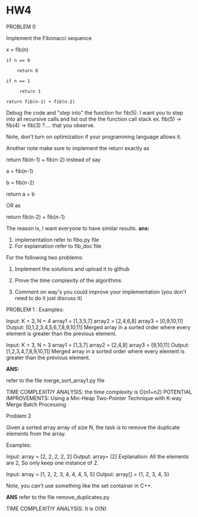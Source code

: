 # HW4

PROBLEM 0 

Implement the Fibonacci sequence

x = fib(n)

    if n == 0

        return 0

    if n == 1

         return 1

    return fib(n-1) + fib(n-2)

Debug the code and "step into" the function for fib(5). I want you to step into all recursive calls and list out the the function call stack ex. fib(5) -> fib(4) -> fib(3) ?....  that you observe.

Note, don't turn on optimization if your programming language allows it.

Another note make sure to implement the return exactly as

return fib(n-1) + fib(n-2) instead of say

a = fib(n-1)

b = fib(n-2)

return a + b

OR as

return fib(n-2) + fib(n-1)

The reason is, I want everyone to have similar results.
**ans:** 
1) implementation refer to fibo.py file
2) For explaination refer to fib_doc file

For the following two problems:

1. Implement the solutions and upload it to github

2. Prove the time complexity of the algorithms

3. Comment on way's you could improve your implementation (you don't need to do it just discuss it)

PROBLEM 1 : 
Examples: 

Input: K = 3, N =  4
array1 = [1,3,5,7]
array2 = [2,4,6,8]
array3 = [0,9,10,11]
Output: [0,1,2,3,4,5,6,7,8,9,10,11]
Merged array in a sorted order where every element is greater than the previous element.

Input: K = 3, N =  3
array1 = [1,3,7]
array2 = [2,4,8]
array3 = [9,10,11]
Output: [1,2,3,4,7,8,9,10,11]
Merged array in a sorted order where every element is greater than the previous element.

**ANS:** 

refer to the file merge_sort_array1.py file 

TIME COMPLEXITIY ANALYSIS: 
 the time complexity is O(n1+n2)
POTENTIAL IMPROVEMENTS: 
Using a Min-Heap 
Two-Pointer Technique with K-way Merge
Batch Processing

Problem 2

Given a sorted array array of size N, the task is to remove the duplicate elements from the array.

Examples: 

Input: array = [2, 2, 2, 2, 2]
Output: array= [2]
Explanation: All the elements are 2, So only keep one instance of 2.

Input: array = [1, 2, 2, 3, 4, 4, 4, 5, 5]
Output: array[] = {1, 2, 3, 4, 5}

Note, you can't use something like the set container in C++.

**ANS** 
refer to the file remove_duplicates.py 

TIME COMPLEXITIY ANALYSIS: 
It is O(N) 




